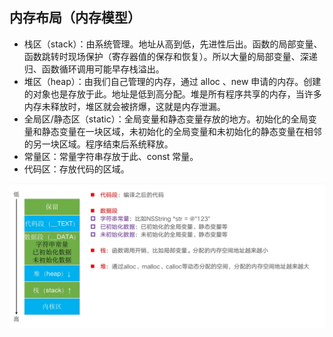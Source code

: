 ## 内存布局（内存模型）

* 栈区（stack）：由系统管理。地址从高到低，先进性后出。函数的局部变量、函数跳转时现场保护（寄存器值的保存和恢复）。所以大量的局部变量、深递归、函数循环调用可能早存栈溢出。
* 堆区（heap）：由我们自己管理的内存，通过 alloc 、new 申请的内存。创建的对象也是存放于此。地址是低到高分配。堆是所有程序共享的内存，当许多内存未释放时，堆区就会被挤爆，这就是内存泄漏。
* 全局区/静态区（static）：全局变量和静态变量存放的地方。初始化的全局变量和静态变量在一块区域，未初始化的全局变量和未初始化的静态变量在相邻的另一块区域。程序结束后系统释放。
* 常量区：常量字符串存放于此、const 常量。
* 代码区：存放代码的区域。

![内存布局图](%E5%86%85%E5%AD%98%E5%B8%83%E5%B1%80%E5%9B%BE.webp)